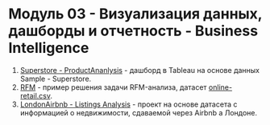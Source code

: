 # Модуль 03 - Визуализация данных, дашборды и отчетность - Business Intelligence  

1. [Superstore - ProductAnanlysis](https://public.tableau.com/profile/tatyana5286#!/vizhome/ProductAnanlysis/Dashboard) - дашборд в Tableau на основе данных Sample - Superstore.  
2. [RFM](https://public.tableau.com/profile/tatyana5286#!/vizhome/RFM_16080348587270/Dashboard) - пример решения задачи RFM-анализа, датасет [online-retail.csv](https://github.com/tatyana-br/datalearn_sql_cases/blob/master/RFM/online-retail.csv).
3. [LondonAirbnb - Listings Analysis](https://public.tableau.com/profile/tatyana5286#!/vizhome/LondonAirbnb-task1/Dashboard) - проект на основе датасета с информацией о недвижимости, сдаваемой через Airbnb а Лондоне.
